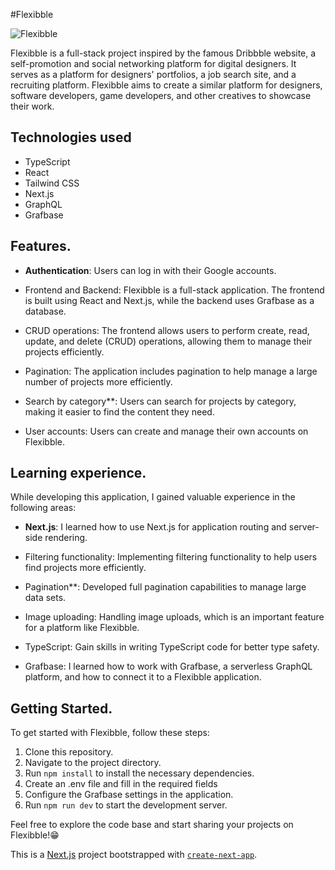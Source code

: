 #Flexibble

![Flexibble](image.png 'Main screen')

Flexibble is a full-stack project inspired by the famous Dribbble website, a self-promotion and social networking platform for digital designers. It serves as a platform for designers' portfolios, a job search site, and a recruiting platform. Flexibble aims to create a similar platform for designers, software developers, game developers, and other creatives to showcase their work.

## Technologies used

- TypeScript
- React
- Tailwind CSS
- Next.js
- GraphQL
- Grafbase

## Features.

- **Authentication**: Users can log in with their Google accounts.

- Frontend and Backend: Flexibble is a full-stack application. The frontend is built using React and Next.js, while the backend uses Grafbase as a database.

- CRUD operations: The frontend allows users to perform create, read, update, and delete (CRUD) operations, allowing them to manage their projects efficiently.

- Pagination: The application includes pagination to help manage a large number of projects more efficiently.

- Search by category\*\*: Users can search for projects by category, making it easier to find the content they need.

- User accounts: Users can create and manage their own accounts on Flexibble.

## Learning experience.

While developing this application, I gained valuable experience in the following areas:

- **Next.js**: I learned how to use Next.js for application routing and server-side rendering.

- Filtering functionality: Implementing filtering functionality to help users find projects more efficiently.

- Pagination\*\*: Developed full pagination capabilities to manage large data sets.

- Image uploading: Handling image uploads, which is an important feature for a platform like Flexibble.

- TypeScript: Gain skills in writing TypeScript code for better type safety.

- Grafbase: I learned how to work with Grafbase, a serverless GraphQL platform, and how to connect it to a Flexibble application.

## Getting Started.

To get started with Flexibble, follow these steps:

1. Clone this repository.
2. Navigate to the project directory.
3. Run `npm install` to install the necessary dependencies.
4. Create an .env file and fill in the required fields
5. Configure the Grafbase settings in the application.
6. Run `npm run dev` to start the development server.

Feel free to explore the code base and start sharing your projects on Flexibble!😁

This is a [Next.js](https://nextjs.org/) project bootstrapped with [`create-next-app`](https://github.com/vercel/next.js/tree/canary/packages/create-next-app).
